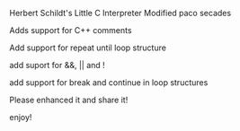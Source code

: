Herbert Schildt's Little C Interpreter Modified paco secades

Adds support for C++ comments

Add support for repeat until loop structure

add suport for &&, || and !

add support for break and continue in loop structures

Please enhanced it and share it!

enjoy!